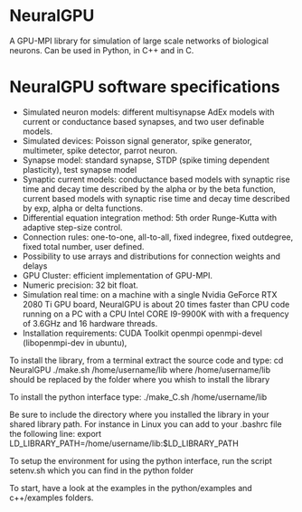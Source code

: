 # NeuralGPU
A GPU-MPI library for simulation of large scale networks of biological neurons.
Can be used in Python, in C++ and in C.

# NeuralGPU software specifications
* Simulated neuron models: different multisynapse AdEx models with current or conductance based synapses, and two user definable models.
* Simulated devices: Poisson signal generator, spike generator, multimeter, spike detector, parrot neuron.
* Synapse model: standard synapse, STDP (spike timing dependent plasticity), test synapse model
* Synaptic current models: conductance based models with synaptic rise time and decay time described by the alpha or by the beta function, current based models with synaptic rise time and decay time described by exp, alpha or delta functions. 
* Differential equation integration method: 5th order Runge-Kutta with adaptive step-size control.
* Connection rules: one-to-one, all-to-all, fixed indegree, fixed outdegree, fixed total number, user defined.
* Possibility to use arrays and distributions for connection weights and delays 
* GPU Cluster: efficient implementation of GPU-MPI.
* Numeric precision: 32 bit float.
* Simulation real time: on a machine with a single Nvidia GeForce RTX 2080 Ti GPU board, NeuralGPU is about 20 times faster than CPU code running on a PC with a CPU Intel CORE I9-9900K with with a frequency of 3.6GHz and 16 hardware threads.
* Installation requirements:
CUDA Toolkit
openmpi
openmpi-devel (libopenmpi-dev in ubuntu),

To install the library, from a terminal extract the source code and  type:
cd NeuralGPU
./make.sh /home/username/lib
where /home/username/lib should be replaced by the folder where you whish to install the library

To install the python interface type:
./make_C.sh /home/username/lib

Be sure to include the directory where you installed the library in your
shared library path. For instance in Linux you can add to your .bashrc file
the following line:
export LD_LIBRARY_PATH=/home/username/lib:\$LD_LIBRARY_PATH

To setup the environment for using the python interface, run the script
setenv.sh
which you can find in the python folder

To start, have a look at the examples in the python/examples and c++/examples
folders.
